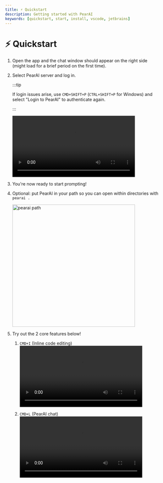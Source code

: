 ```yaml
---
title: ⚡️ Quickstart
description: Getting started with PearAI
keywords: [quickstart, start, install, vscode, jetbrains]
---
```


# ⚡️ Quickstart

1. Open the app and the chat window should appear on the right side (might load for a brief period on the first time).

2. Select PearAI server and log in.

   :::tip

   If login issues arise, use `CMD+SHIFT+P` (`CTRL+SHIFT+P` for Windows) and select "Login to PearAI" to authenticate again.

   :::

   <video width="400" controls>
      <source src="/docs/videos/pearai-onboard-login.webm" type="video/webm" />
      Your browser does not support the video tag.
   </video>

3. You're now ready to start prompting!

4. Optional: put PearAI in your path so you can open within directories with `pearai .`

   <img src="docs/img/pearai-path-dark.webp" alt="pearai path" width="400"/>

5. Try out the 2 core features below!

   1. `CMD+I` (Inline code editing)
      <video width="400" controls>
         <source src="/docs/videos/cmd+i-documentation.webm" type="video/webm" />
         Your browser does not support the video tag.
      </video>

   2. `CMD+L` (PearAI chat)
      <video width="400" controls>
         <source src="/docs/videos/cmd+l-documentation.webm" type="video/webm" />
         Your browser does not support the video tag.
      </video>
